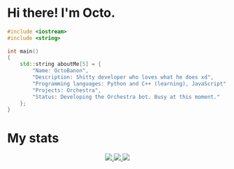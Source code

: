 # Hi there! I'm Octo.

```C++
#include <iostream>
#include <string>
 
int main()
{
    std::string aboutMe[5] = {
        "Name: OctoBanon", 
        "Description: Shitty developer who loves what he does xd", 
        "Programming languages: Python and C++ (learning), JavaScript",
        "Projects: Orchestra",
        "Status: Developing the Orchestra bot. Busy at this moment."
    };
}
```

# My stats
<p align="center">
 </a>
  <a href="https://github.com/OctoBanon-Main/OctoBanon-Main/">
   <img src="https://github-readme-stats.vercel.app/api?username=OctoBanon-Main&theme=dark" />
   <img src="https://github-readme-stats.vercel.app/api/top-langs/?username=OctoBanon-Main&theme=dark&layout=compact" />
   <img src="https://activity-graph.herokuapp.com/graph?username=OctoBanon-Main&bg_color=151515&color=ffffff&line=FFB56D&point=ffffff" />
 </a>
</p>
